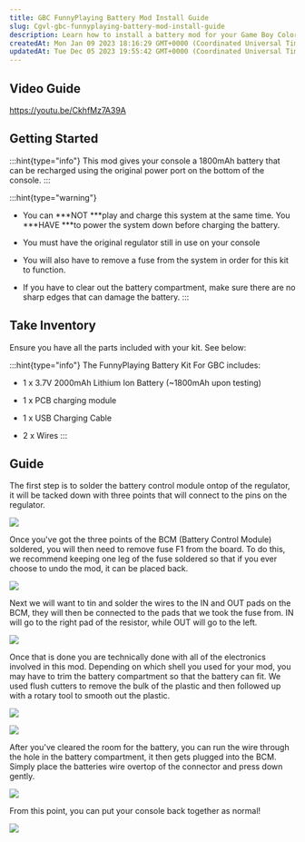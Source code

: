 ```yaml
---
title: GBC FunnyPlaying Battery Mod Install Guide
slug: Cgvl-gbc-funnyplaying-battery-mod-install-guide
description: Learn how to install a battery mod for your Game Boy Color console with this comprehensive guide. The mod features a powerful 1800mAh battery that can be easily recharged using the console's original power port. Keep in mind that the system cannot be play
createdAt: Mon Jan 09 2023 18:16:29 GMT+0000 (Coordinated Universal Time)
updatedAt: Tue Dec 05 2023 19:55:42 GMT+0000 (Coordinated Universal Time)
---
```


## Video Guide&#x20;

<https://youtu.be/CkhfMz7A39A>

## Getting Started

:::hint{type="info"}
This mod gives your console a 1800mAh battery that can be recharged using the original power port on the bottom of the console.&#x20;
:::

:::hint{type="warning"}
*   You can ***NOT ***play and charge this system at the same time. You ***HAVE ***to power the system down before charging the battery.&#x20;

*   You must have the original regulator still in use on your console

*   You will also have to remove a fuse from the system in order for this kit to function.&#x20;

*   If you have to clear out the battery compartment, make sure there are no sharp edges that can damage the battery.&#x20;
:::

## Take Inventory&#x20;

Ensure you have all the parts included with your kit. See below:

:::hint{type="info"}
The FunnyPlaying Battery Kit For GBC includes:

*   1 x 3.7V 2000mAh Lithium Ion Battery (\~1800mAh upon testing)

*   1 x PCB charging module

*   1 x USB Charging Cable

*   2 x Wires
:::

## Guide

The first step is to solder the battery control module ontop of the regulator, it will be tacked down with three points that will connect to the pins on the regulator.&#x20;

![](../../assets/VEu4Y9C2fxf35aCou4eW3_pins.png)

Once you've got the three points of the BCM (Battery Control Module) soldered, you will then need to remove fuse F1 from the board. To do this, we recommend keeping one leg of the fuse soldered so that if you ever choose to undo the mod, it can be placed back.&#x20;

![](../../assets/Y1Vdg4Q3fAcjRL5RhLehP_fuse-removed.png)

Next we will want to tin and solder the wires to the IN and OUT pads on the BCM, they will then be connected to the pads that we took the fuse from. IN will go to the right pad of the resistor, while OUT will go to the left.&#x20;

![](../../assets/s0-fcVqw2iv8sO72J8yw4_dsc4586-large.png)

Once that is done you are technically done with all of the electronics involved in this mod. Depending on which shell you used for your mod, you may have to trim the battery compartment so that the battery can fit. We used flush cutters to remove the bulk of the plastic and then followed up with a rotary tool to smooth out the plastic.&#x20;

![](../../assets/3B02KHdTNXIYrTNaJqPyN_cutting-shell.jpg)

![](../../assets/_KHvg3ow8sGeqstPeRPuG_rounding-plastic.jpg)

After you've cleared the room for the battery, you can run the wire through the hole in the battery compartment, it then gets plugged into the BCM. Simply place the batteries wire overtop of the connector and press down gently.&#x20;

![](../../assets/Nrj2aXRi9k8Briya4S7Uq_plugging-bat-in.jpg)

From this point, you can put your console back together as normal!&#x20;

![](../../assets/mfm3TfAl4ElilpDeh5NsW_sequence-0100032508still007.jpg)



